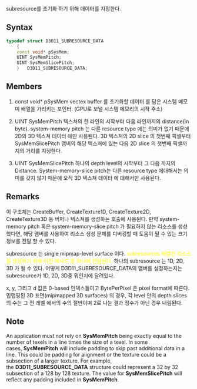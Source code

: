 subresource를 초기화 하기 위해 데이터를 지정한다.

## Syntax
```c++
typedef struct D3D11_SUBRESOURCE_DATA
    {
    const void* pSysMem;
    UINT SysMemPitch;
    UINT SysMemSlicePitch;
    } 	D3D11_SUBRESOURCE_DATA;
```

## Members

1. const void$*$ pSysMem 
	vectex buffer 를 초기화할 데이터 를 담은 시스템 메모미 배열을 가리키는 포인터. (GPU로 보낼 시스템 메모리의 시작 주소)

2. UINT SysMemPitch 
	텍스쳐의 한 라인의 시작부터 다음 라인까지의 distance(in byte). system-memory pitch 는 다른 resource type 에는 의미가 없기 때문에 2D와 3D 텍스쳐 데이터 에만 사용된다. 3D 텍스쳐의 2D slice 의 첫번째 픽셀부터 SysMemSlicePitch 맴버의 해당 텍스쳐에 있는 다음 2D slice 의 첫번째 픽셀까지의 거리를 지정한다.

1. UINT SysMemSlicePitch 
	하나의 depth level의 시작부터  그 다음 까지의 Distance. System-memory-slice pitch는 다른 resource type 에대해서는 의미를 갖지 않기 때문에 오직 3D 텍스쳐 데이터 에 대해서만 사용된다. 

## Remarks

이 구조체는 CreateBuffer, CreateTexture1D, CreateTexture2D, CreateTexture3D 등 버퍼나 텍스쳐를 생성하는 호출에 사용된다. 만약 system-memory pitch 혹은 system-memory-slice pitch 가 필요하지 않는 리소스를 생성했다면,  해당 맴버를 사용하여 리소스 생성 문제를 디버깅할 때 도움이 될 수 있는 크기 정보를 전달 할 수 있다.

subresource 는 single mipmap-level surface 이다. <span style="color: yellow">subresources 배열은 리소스를 생성하기 위해 이전 메서드 중 하나에 전달된다. </span> 하나의 subresource 는 1D, 2D, 3D 가 될 수 있다. 어떻게 D3D11_SUBRESOURCE_DATA의 맴버를 설정하는지는 subresource가 1D, 2D, 3D중 뭐인지에 달려있다.

x, y, 그리고 d 값은 0-based 인덱스들이고 BytePerPixel 은 pixel format에 따른다. 밉맵핑된 3D 표면(mipmapped 3D surfaces) 의 경우, 각 level 안의 depth slices 의 수는 그 전 레벨 에서의 수의 절반이며 2로 나눈 결과 정수가 아닌 경우 내림된다.


## Note

An application must not rely on **SysMemPitch** being exactly equal to the number of texels in a line times the size of a texel. In some cases, **SysMemPitch** will include padding to skip past additional data in a line. This could be padding for alignment or the texture could be a subsection of a larger texture. For example, the **D3D11_SUBRESOURCE_DATA** structure could represent a 32 by 32 subsection of a 128 by 128 texture. The value for **SysMemSlicePitch** will reflect any padding included in **SysMemPitch**.